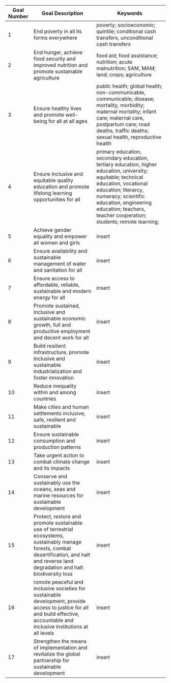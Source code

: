 Goal Number | Goal Description | Keywords
----------- | ---------------- | --------
1 | End poverty in all its forms everywhere | poverty; socioeconomic; quintile; conditional cash transfers, unconditional cash transfers
2 | End hunger, achieve food security and improved nutrition and promote sustainable agriculture | food aid; food assistance; nutrition; acute malnutrition; SAM, MAM; land; crops; agriculture
3 | Ensure healthy lives and promote well-being for all at all ages | public health; global health; non-communicable, communicable; disease; mortality, morbidity; maternal mortality; infant care; maternal care, postpartum care; road deaths, traffic deaths; sexual health, reproductive health
4 | Ensure inclusive and equitable quality education and promote lifelong learning opportunities for all | primary education, secondary education, tertiary education, higher education, university; equitable; technical education, vocational education; literarcy, numeracy; scientific education, engineering education; teachers, teacher cooperation; students; remote learning; 
5 | Achieve gender equality and empower all women and girls | insert
6 | Ensure availability and sustainable management of water and sanitation for all | insert
7 | Ensure access to affordable, reliable, sustainable and modern energy for all | insert
8 | Promote sustained, inclusive and sustainable economic growth, full and productive employment and decent work for all | insert
9 | Build resilient infrastructure, promote inclusive and sustainable industrialization and foster innovation | insert
10 | Reduce inequality within and among countries | insert
11 | Make cities and human settlements inclusive, safe, resilient and sustainable | insert
12 | Ensure sustainable consumption and production patterns | insert
13 | Take urgent action to combat climate change and its impacts | insert
14 | Conserve and sustainably use the oceans, seas and marine resources for sustainable development | insert
15 | Protect, restore and promote sustainable use of terrestrial ecosystems, sustainably manage forests, combat desertification, and halt and reverse land degradation and halt biodiversity loss | insert
16 | romote peaceful and inclusive societies for sustainable development, provide access to justice for all and build effective, accountable and inclusive institutions at all levels | insert
17 | Strengthen the means of implementation and revitalize the global partnership for sustainable development | insert

[//]: # (Source 1: https://solutions.dial.community/)
